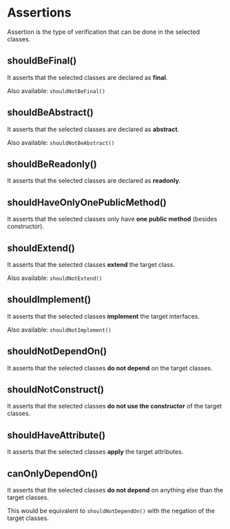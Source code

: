 # Assertions

Assertion is the type of verification that can be done in the selected classes.

## shouldBeFinal()
It asserts that the selected classes are declared as **final**.

Also available: `shouldNotBeFinal()`

## shouldBeAbstract()
It asserts that the selected classes are declared as **abstract**.

Also available: `shouldNotBeAbstract()`

## shouldBeReadonly()
It asserts that the selected classes are declared as **readonly**.

## shouldHaveOnlyOnePublicMethod()
It asserts that the selected classes only have **one public method** (besides constructor).

## shouldExtend()
It asserts that the selected classes **extend** the target class.

Also available: `shouldNotExtend()`

## shouldImplement()
It asserts that the selected classes **implement** the target interfaces.

Also available: `shouldNotImplement()`

## shouldNotDependOn()
It asserts that the selected classes **do not depend** on the target classes.

## shouldNotConstruct()
It asserts that the selected classes **do not use the constructor** of the target classes.

## shouldHaveAttribute()
It asserts that the selected classes **apply** the target attributes.

## canOnlyDependOn()
It asserts that the selected classes **do not depend** on anything else than the target classes.

This would be equivalent to `shouldNotDependOn()` with the negation of the target classes.
